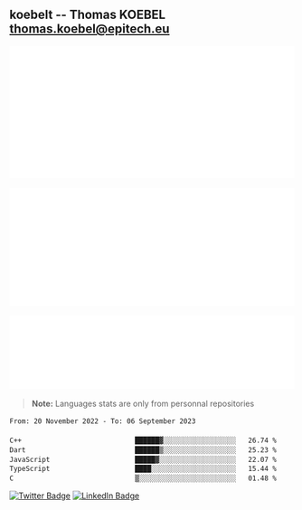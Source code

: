 ## koebelt -- Thomas KOEBEL <thomas.koebel@epitech.eu>

<!-- On github since 2018-->


![Metrics](/metrics.classic.svg)



<!--![Metrics](/metrics.plugin.introduction.repository.svg)-->
![Metrics](/metrics.plugin.isocalendar.svg)



![Metrics](/metrics.plugin.languages.svg)

> **Note:** Languages stats are only from personnal repositories

<!--START_SECTION:waka-->

```txt
From: 20 November 2022 - To: 06 September 2023

C++                            ██████▓░░░░░░░░░░░░░░░░░░   26.74 %
Dart                           ██████▒░░░░░░░░░░░░░░░░░░   25.23 %
JavaScript                     █████▓░░░░░░░░░░░░░░░░░░░   22.07 %
TypeScript                     ████░░░░░░░░░░░░░░░░░░░░░   15.44 %
C                              ▒░░░░░░░░░░░░░░░░░░░░░░░░   01.48 %
```

<!--END_SECTION:waka-->

[![Twitter Badge](https://img.shields.io/badge/Twitter-Profile-informational?style=flat&logo=twitter&logoColor=white&color=1CA2F1)](https://twitter.com/jesuis_roux)
[![LinkedIn Badge](https://img.shields.io/badge/LinkedIn-Profile-informational?style=flat&logo=linkedin&logoColor=white&color=0D76A8)](https://www.linkedin.com/in/koebelt/)

